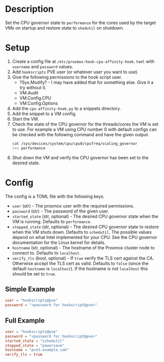 # Description
Set the CPU governor state to ``performance`` for the cores used by the target VMs on startup and restore state to ``shedutil`` on shutdown.

# Setup
1. Create a config file at ``/etc/proxmox-hook-cpu-affinity-hook.toml`` with `username` and `password` values.
1. Add ``hookscripts`` PVE user (or whatever user you want to use).
1. Give the following permissions to the hook script user.
    - ?Sys.Modify? - I may have added that for something else. Give it a try without it.
    - VM.Audit
    - VM.Config.CPU
    - VM.Config.Options
1. Add the `cpu-affinity-hook.py` to a snippets directory.
1. Add the snippet to a VM config.
1. Start the VM.
1. Check the state of the CPU governor for the threads/cores the VM is set to use. For example a VM using CPU number 0 with default configs can be checked with the following command and have the given output.
    ```sh
    cat /sys/devices/system/cpu/cpu0/cpufreq/scaling_governor
    >>> performance
    ```
1. Shut down the VM and verify the CPU governor has been set to the desired state.

# Config
The config is a TOML file with the following keys.
- `user` (str) - The proxmox user with the required permissions.
- `password` (str) - The password of the given user.
- `started_state` (str, optional) - The desired CPU governor state when the VM is running. Defaults to ``performance``.
- `stopped_state` (str, optional) - The desired CPU governor state to restore when the VM shuts down. Defaults to ``schedutil``. The possible values depend on what Intel implemented for your CPU. See the CPU governor documentation for the Linux kernel for details.
- `hostname` (str, optional) - The hostname of the Proxmox cluster node to connect to. Defaults to ``localhost``.
- `verify_tls` (bool, optional) - If `true` verify the TLS cert against the CA. Otherwise accept the TLS cert as valid. Defaults to `false` (since the default `hostname` is ``localhost``). If the hostname is not ``localhost`` this should be set to `true`.

## Simple Example
```toml
user = "hookscripts@pve"
password = "<password for hookscript@pve>" 
```

## Full Example
```toml
user = "hookscripts@pve"
password = "<password for hookscript@pve>"
started_state = "schedutil"
stopped_state = "powersave"
hostname = "pve3.example.com"
verify_tls = true
```
